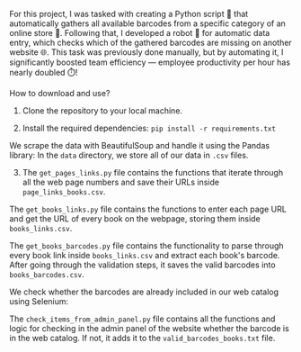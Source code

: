 For this project, I was tasked with creating a Python script 🐍 that automatically gathers all available barcodes from a specific category of an online store 🛒. Following that, I developed a robot 🤖 for automatic data entry, which checks which of the gathered barcodes are missing on another website 🌐. This task was previously done manually, but by automating it, I significantly boosted team efficiency — employee productivity per hour has nearly doubled ⏱️!

How to download and use?
1. Clone the repository to your local machine.

2. Install the required dependencies: `pip install -r requirements.txt`

We scrape the data with BeautifulSoup and handle it using the Pandas library:
In the `data` directory, we store all of our data in `.csv` files.

3. The `get_pages_links.py` file contains the functions that iterate through all the web page numbers and save their URLs inside `page_links_books.csv`.

The `get_books_links.py` file contains the functions to enter each page URL and get the URL of every book on the webpage, storing them inside `books_links.csv`.

The `get_books_barcodes.py` file contains the functionality to parse through every book link inside `books_links.csv` and extract each book's barcode. After going through the validation steps, it saves the valid barcodes into `books_barcodes.csv`.

We check whether the barcodes are already included in our web catalog using Selenium:

The `check_items_from_admin_panel.py` file contains all the functions and logic for checking in the admin panel of the website whether the barcode is in the web catalog. If not, it adds it to the `valid_barcodes_books.txt` file.